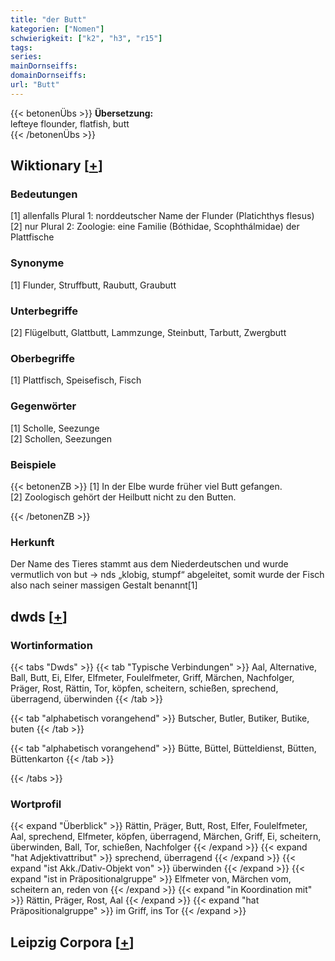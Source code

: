 ```yaml
---
title: "der Butt"
kategorien: ["Nomen"]
schwierigkeit: ["k2", "h3", "r15"]
tags:
series:
mainDornseiffs:
domainDornseiffs:
url: "Butt"
---
```


{{< betonenÜbs >}}
**Übersetzung:**  
lefteye flounder, flatfish, butt  
{{< /betonenÜbs >}}

## Wiktionary [[+](https://de.wiktionary.org/wiki/Butt)]

### Bedeutungen
[1] allenfalls Plural 1: norddeutscher Name der Flunder (Platichthys flesus)  
[2] nur Plural 2: Zoologie: eine Familie (Bóthidae, Scophthálmidae) der Plattfische  

### Synonyme
[1] Flunder, Struffbutt, Raubutt, Graubutt  

### Unterbegriffe
[2] Flügelbutt, Glattbutt, Lammzunge, Steinbutt, Tarbutt, Zwergbutt  

### Oberbegriffe
[1] Plattfisch, Speisefisch, Fisch  

### Gegenwörter
[1] Scholle, Seezunge  
[2] Schollen, Seezungen  

### Beispiele
{{< betonenZB >}}
[1] In der Elbe wurde früher viel Butt gefangen.  
[2] Zoologisch gehört der Heilbutt nicht zu den Butten.  

{{< /betonenZB >}}
### Herkunft
Der Name des Tieres stammt aus dem Niederdeutschen und wurde vermutlich von but → nds „klobig, stumpf“ abgeleitet, somit wurde der Fisch also nach seiner massigen Gestalt benannt[1]  



## dwds [[+](https://www.dwds.de/wb/Butt)]

### Wortinformation
{{< tabs "Dwds" >}}
{{< tab "Typische Verbindungen" >}}
Aal, Alternative, Ball, Butt, Ei, Elfer, Elfmeter, Foulelfmeter, Griff, Märchen, Nachfolger, Präger, Rost, Rättin, Tor, köpfen, scheitern, schießen, sprechend, überragend, überwinden
{{< /tab >}}

{{< tab "alphabetisch vorangehend" >}}
Butscher, Butler, Butiker, Butike, buten
{{< /tab >}}

{{< tab "alphabetisch vorangehend" >}}
Bütte, Büttel, Bütteldienst, Bütten, Büttenkarton
{{< /tab >}}

{{< /tabs >}}

### Wortprofil
{{< expand "Überblick" >}} Rättin, Präger, Butt, Rost, Elfer, Foulelfmeter, Aal, sprechend, Elfmeter, köpfen, überragend, Märchen, Griff, Ei, scheitern, überwinden, Ball, Tor, schießen, Nachfolger {{< /expand >}}
{{< expand "hat Adjektivattribut" >}} sprechend, überragend {{< /expand >}}
{{< expand "ist Akk./Dativ-Objekt von" >}} überwinden {{< /expand >}}
{{< expand "ist in Präpositionalgruppe" >}} Elfmeter von, Märchen vom, scheitern an, reden von {{< /expand >}}
{{< expand "in Koordination mit" >}} Rättin, Präger, Rost, Aal {{< /expand >}}
{{< expand "hat Präpositionalgruppe" >}} im Griff, ins Tor {{< /expand >}}

## Leipzig Corpora [[+](https://corpora.uni-leipzig.de/en/res?word=Butt&corpusId=deu_newscrawl-public_2018)]

